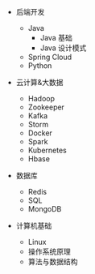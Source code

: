 - 后端开发

  - Java
    - Java 基础
    - Java 设计模式
  - Spring Cloud
  - Python
- 云计算&大数据
  - Hadoop
  - Zookeeper
  - Kafka
  - Storm
  - Docker
  - Spark
  - Kubernetes
  - Hbase
- 数据库
  - Redis
  - SQL
  - MongoDB

- 计算机基础
  - Linux
  - 操作系统原理
  - 算法与数据结构




